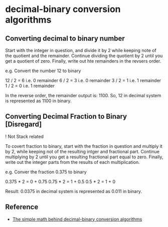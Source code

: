 # decimal-binary conversion algorithms

## Converting decimal to binary number

Start with the integer in question, and divide it by 2 while keeping note of the quotient and the remainder. Continue dividing the quotient by 2 until you get a quotient of zero. Finally, write out hte remainders in the revsers order.

e.g. Convert the number 12 to binary

12 / 2 = 6 i.e. 0 remainder
6 / 2 = 3 i.e. 0 remainder
3 / 2 = 1 i.e. 1 remainder
1 / 2 = 0 i.e. 1 remainder

In the reverse order, the remainder output is: 1100. So, 12 in decimal system is represented as 1100 in binary.


## Converting Decimal Fraction to Binary [Disregard]

! Not Stack related

To covert fraction to binary, start with the fraction in question and multiply it by 2, while keeping not of the resulting intger and fractional part. Continue multiplying by 2 until you get a resulting fractional part equal to zero. Finally, write out the integer parts from the results of each multiplication.

e.g. Conver the fraction 0.375 to binary

0.375 * 2 = 0 + 0.75
0.75 * 2 = 1 + 0.5
0.5 * 2 = 1 + 0

Result: 0.0375 in decimal system is represented as 0.011 in binary.

## Reference

- [The simple math behind decimal-binary conversion algorithms](https://indepth.dev/the-simple-math-behind-decimal-binary-conversion-algorithms/#:~:text=Converting%20decimal%20integer%20to%20binary,remainders%20in%20the%20reverse%20order.)
